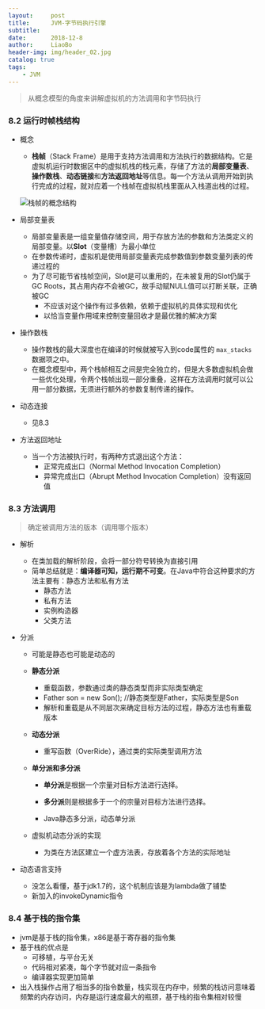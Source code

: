 ```yaml
---
layout:     post
title:      JVM-字节码执行引擎
subtitle:   
date:       2018-12-8
author:     LiaoBo
header-img: img/header_02.jpg
catalog: true
tags:
    - JVM
---
```

> 从概念模型的角度来讲解虚拟机的方法调用和字节码执行


### 8.2 运行时帧栈结构

- 概念

  - **栈帧**（Stack Frame）是用于支持方法调用和方法执行的数据结构。它是虚拟机运行时数据区中的虚拟机栈的栈元素，存储了方法的**局部变量表**、**操作数栈**、**动态链接**和**方法返回地址**等信息。每一个方法从调用开始到执行完成的过程，就对应着一个栈帧在虚拟机栈里面从入栈道出栈的过程。

  ![栈帧的概念结构]({{site.url}}/postimgs/栈帧的概念结构.jpg)

- 局部变量表

  - 局部变量表是一组变量值存储空间，用于存放方法的参数和方法类定义的局部变量。以**Slot**（变量槽）为最小单位
  - 在参数传递时，虚拟机是使用局部变量表完成参数值到参数变量列表的传递过程的
  - 为了尽可能节省栈帧空间，Slot是可以重用的，在未被复用的Slot仍属于GC Roots，其占用内存不会被GC，故手动赋NULL值可以打断关联，正确被GC
    - 不应该对这个操作有过多依赖，依赖于虚拟机的具体实现和优化
    - 以恰当变量作用域来控制变量回收才是最优雅的解决方案

- 操作数栈

  -  操作数栈的最大深度也在编译的时候就被写入到code属性的 ```max_stacks``` 数据项之中。
  -  在概念模型中，两个栈帧相互之间是完全独立的，但是大多数虚拟机会做一些优化处理，令两个栈帧出现一部分重叠，这样在方法调用时就可以公用一部分数据，无须进行额外的参数复制传递的操作。

- 动态连接

  - 见8.3

- 方法返回地址

  - 当一个方法被执行时，有两种方式退出这个方法：
    - 正常完成出口（Normal Method Invocation Completion）
    - 异常完成出口（Abrupt Method Invocation Completion）没有返回值



### 8.3 方法调用

> 确定被调用方法的版本（调用哪个版本）

- 解析

  - 在类加载的解析阶段，会将一部分符号转换为直接引用
  - 简单总结就是：**编译器可知，运行期不可变**。在Java中符合这种要求的方法主要有：静态方法和私有方法
    - 静态方法
    - 私有方法
    - 实例构造器
    - 父类方法

- 分派

  - 可能是静态也可能是动态的

  - **静态分派**

    - 重载函数，参数通过类的静态类型而非实际类型确定
    - Father son = new Son();  //静态类型是Father，实际类型是Son
    - 解析和重载是从不同层次来确定目标方法的过程，静态方法也有重载版本

  - **动态分派**

    - 重写函数（OverRide），通过类的实际类型调用方法

  - **单分派和多分派**

    - **单分派**是根据一个宗量对目标方法进行选择。

    - **多分派**则是根据多于一个的宗量对目标方法进行选择。
    - Java静态多分派，动态单分派

  - 虚拟机动态分派的实现

    - 为类在方法区建立一个虚方法表，存放着各个方法的实际地址

- 动态语言支持

  - 没怎么看懂，基于jdk1.7的，这个机制应该是为lambda做了铺垫
  - 新加入的invokeDynamic指令



### 8.4 基于栈的指令集

- jvm是基于栈的指令集，x86是基于寄存器的指令集
- 基于栈的优点是
  - 可移植，与平台无关
  - 代码相对紧凑，每个字节就对应一条指令
  - 编译器实现更加简单
- 出入栈操作占用了相当多的指令数量，栈实现在内存中，频繁的栈访问意味着频繁的内存访问，内存是运行速度最大的瓶颈，基于栈的指令集相对较慢



